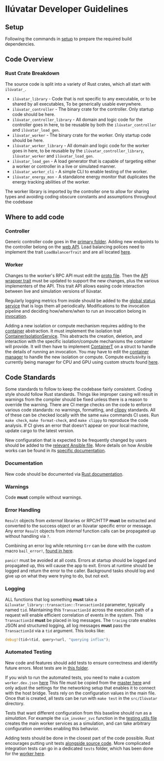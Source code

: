# Ilúvatar Developer Guidelines

## Setup

Following the commands in [setup](./SETUP.md#build-setup) to prepare the required build dependencies.

## Code Overview

### Rust Crate Breakdown

The source code is split into a variety of Rust crates, which all start with `ilúvatar_`.

* `ilúvatar_library` - Code that is not specific to any executable, or to be shared by all executables, To be generically usable everywhere.
* `ilúvatar_controller` - The binary crate for the controller. Only startup code should be here.
* `ilúvatar_controller_library` - All domain and logic code for the controller goes in here, to be reusable by both the `ilúvatar_controller` and `ilúvatar_load_gen`.
* `ilúvatar_worker` - The binary crate for the worker. Only startup code should be here.
* `ilúvatar_worker_library` - All domain and logic code for the worker goes in here, to be reusable by the `ilúvatar_controller_library`, `ilúvatar_worker` and `ilúvatar_load_gen`.
* `ilúvatar_load_gen` - A load generator that is capable of targeting either a worker or controller in a live or simulated manner.
* `ilúvatar_worker_cli` - A simple CLI to enable testing of the worker.
* `ilúvatar_energy_mon` - A standalone energy monitor that duplicates the energy tracking abilities of the worker.

The worker library is imported by the controller one to allow for sharing types and avoiding coding obscure constants and assumptions throughout the codebase

## Where to add code

### Controller

Generic controller code goes in the [primary folder](../ilúvatar_controller_library/src/controller/).
Adding new endpoints to the controller belong on the [web API](../ilúvatar_controller_library/src/controller/web_server.rs).
Load balancing polices need to implement the trait `LoadBalancerTrait` and are all located [here](../ilúvatar_controller_library/src/services/load_balance/).

### Worker

Changes to the worker's RPC API must edit the [proto file](../ilúvatar_worker_library/src/rpc/iluvatar_worker.proto).
Then the [API wrapper trait](../ilúvatar_worker_library/src/rpc/iluvatar_worker.proto) must be updated to support the new changes, plus the various implementers of the API.
This trait API allows easing code interaction between live and simulation versions of Ilúvatar.

Regularly logging metrics from inside should be added to the [global status service](../ilúvatar_worker_library/src/services/status/status_service.rs) that is logs them all periodically.
Modifications to the invocation pipeline and deciding how/where/when to run an invocation belong in [invocation](../ilúvatar_worker_library/src/services/invocation/).

Adding a new isolation or compute mechanism requires adding to the [container](../ilúvatar_worker_library/src/services/containers/) abstraction.
It must implement the isolation trait [ContainerIsolationService](../ilúvatar_worker_library/src/services/containers/mod.rs).
This abstracts the creation, deletion, and interaction with the specific isolation/compute mechanisms the container will provide.
It will then have to implement [ContainerT](../ilúvatar_worker_library/src/services/containers/structs.rs) on a struct to handle the details of running an invocation.
You may have to edit the [container manager](../ilúvatar_worker_library/src/services/containers/containermanager.rs) to handle the new isolation or compute.
Compute exclusivity is currently being manager for CPU and GPU using custom structs found [here](../ilúvatar_worker_library/src/services/resources/mod.rs).

## Code Standards

Some standards to follow to keep the codebase fairly consistent.
Coding style should follow Rust standards.
Things like improper casing will result in warnings from the compiler should be fixed unless there is a reason to override the warning.
There are CI merge checks on the code to enforce various code standards: no warnings, formatting, and [clippy](https://github.com/rust-lang/rust-clippy) standards.
All of these can be checked locally with the same `make` commands CI uses.
Run `make check`, `make format-check`, and `make clippy` to reproduce the code analysis.
If CI gives an error that doesn't appear on your local machine, update cargo to the latest version.


New configuration that is expected to be frequently changed by users should be added to the [relevant Ansible file](../ansible/).
More details on how Ansible works can be found in its [specific documentation](./ANSIBLE.md).

### Documentation

New code should be documented via [Rust documentation](https://doc.rust-lang.org/rust-by-example/meta/doc.html).

### Warnings

Code **must** compile without warnings.

### Error Handling

`Result` objects from _external_ libraries or RPC/HTTP **must** be extracted and converted to the success object or an Ilúvatar specific error or message.
Any error `Result` objects from _internal_ function calls can be propagated up without handling via `?`.

Combining an error log while returning `Err` can be done with the custom macro `bail_error!`, [found in here](../ilúvatar_library/src/macros.rs).

`panic!` must be avoided at all costs.
Errors at startup should be logged and propagated up, this will cause the app to exit.
Errors at runtime should be logged and return the error to the caller.
Background tasks should log and give up on what they were trying to do, but not exit.

### Logging

ALL functions that log something **must** take a `&iluvatar_library::transaction::TransactionId` parameter, typically named `tid`.
Maintaining this `TransactionId` across the execution path of a request will enable efficient correlation of events in the system.
This `TransactionId` **must** be placed in log messages.
The `tracing` crate enables JSON and structured logging, all log messages **must** pass the `TransactionId` via a `tid` argument.
This looks like:

```rust
debug!(tid=%tid, query=%url, "querying influx");
```

### Automated Testing

New code and features should add tests to ensure correctness and identify future errors.
Most tests are in [this folder](../ilúvatar_worker_library/tests/).

If you wish to run the automated tests, you need to make a custom `worker.dev.json` [here](../ilúvatar_worker_library/tests/resources/)
This file must be copied from the [master here](../ilúvatar_worker_library/tests/resources/worker.json) and only adjust the settings for the networking setup that enables it to connect with the host bridge.
Tests rely on the configuration values in the main file.
Once that is created, all tests can be run with `make test` in the `src/Ilúvatar` directory.

Tests that want different configuration from this baseline should run as a _simulation_.
For example the `sim_invoker_svc` function in the [testing utils file](../ilúvatar_worker_library/tests/utils.rs) creates the main worker services as a simulation, and can take arbitrary configuration overrides enabling this behavior.

Adding tests should be done in the closest part of the code possible.
Rust encourages putting unit tests [alongside source code](https://doc.rust-lang.org/book/ch11-01-writing-tests.html).
More complicated integration tests can go in a dedicated `tests` folder, which has been done for the [worker here](../ilúvatar_worker_library/tests/).
